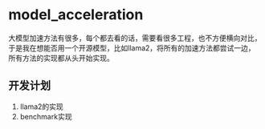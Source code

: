 # model_acceleration
大模型加速方法有很多，每个都去看的话，需要看很多工程，也不方便横向对比，于是我在想能否用一个开源模型，比如llama2，将所有的加速方法都尝试一边，所有方法的实现都从头开始实现。

## 开发计划
1. llama2的实现
2. benchmark实现
